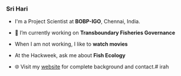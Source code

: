 ### Sri Hari

-  I'm a Project Scientist at **BOBP-IGO**, Chennai, India.
- 🔭 I’m currently working on **Transboundary Fisheries Governance**
- When I am not working, I like to **watch movies**
- At the Hackweek, ask me about **Fish Ecology**

- 🌐 Visit my [website](https://https://hackweek-itcoocean.github.io//) for complete background and contact.# irah
